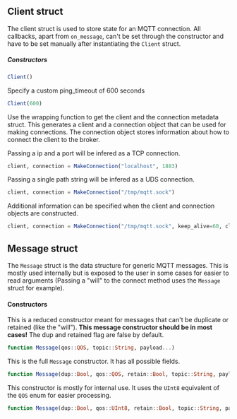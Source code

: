 ## Client struct
The client struct is used to store state for an MQTT connection. All callbacks, apart from `on_message`, can't be set through the constructor and have to be set manually after instantiating the `Client` struct.

##### Constructors

```julia
Client()
```

Specify a custom ping_timeout of 600 seconds
```julia
Client(600)
```

Use the wrapping function to get the client and the connection metadata struct. This generates a client and a connection object that can be used for making connections. The connection object stores information about how to connect the client to the broker.

Passing a ip and a port will be infered as a TCP connection.
```julia
client, connection = MakeConnection("localhost", 1883)
```
Passing a single path string will be infered as a UDS connection.
```julia
client, connection = MakeConnection("/tmp/mqtt.sock")
```

Additional information can be specified when the client and connection objects are constructed.
```julia
client, connection = MakeConnection("/tmp/mqtt.sock", keep_alive=60, client_id="TestClient", user=User("name", "pw"), will=Message(QOS_2, "TestClient/will", "payload", more_payload_data))
```

## Message struct
The `Message` struct is the data structure for generic MQTT messages. This is mostly used internally but is exposed to the user in some cases for easier to read arguments (Passing a "will" to the connect method uses the `Message` struct for example).

#### Constructors
This is a reduced constructor meant for messages that can't be duplicate or retained (like the "will"). **This message constructor should be in most cases!** The dup and retained flag are false by default.

```julia
function Message(qos::QOS, topic::String, payload...)
```

This is the full `Message` constructor. It has all possible fields.

```julia
function Message(dup::Bool, qos::QOS, retain::Bool, topic::String, payload...)
```

This constructor is mostly for internal use. It uses the `UInt8` equivalent of the `QOS` enum for easier processing.

```julia
function Message(dup::Bool, qos::UInt8, retain::Bool, topic::String, payload...)
```